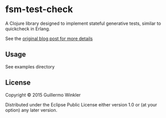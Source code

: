 # fsm-test-check

A Clojure library designed to implement stateful generative tests, similar to quickcheck in Erlang.

See the [original blog post for more details](http://blog.guillermowinkler.com/blog/2015/04/12/verifying-state-machine-behavior-using-test-dot-check/)

## Usage

See examples directory

## License

Copyright © 2015 Guillermo Winkler

Distributed under the Eclipse Public License either version 1.0 or (at
your option) any later version.
